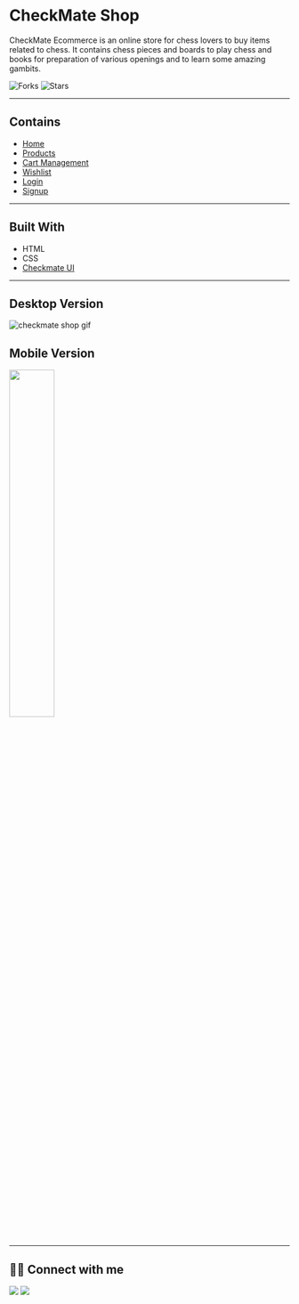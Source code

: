 # CheckMate Shop

CheckMate Ecommerce is an online store for chess lovers to buy items related to chess. It contains chess pieces and boards to play chess and books for preparation of various openings and to learn some amazing gambits.

![Forks](https://img.shields.io/github/forks/AtulPant2704/Checkmate-Ecommerce)
![Stars](https://img.shields.io/github/stars/AtulPant2704/Checkmate-Ecommerce)

---

## Contains

- [Home](https://lmzzw.csb.app/homepage/home.html)
- [Products](https://lmzzw.csb.app/product/product.html)
- [Cart Management](https://lmzzw.csb.app/cart/cart.html)
- [Wishlist](https://lmzzw.csb.app/wishlist.html)
- [Login](https://lmzzw.csb.app/login/login.html)
- [Signup](https://lmzzw.csb.app/sign-up/sign-up.html)

---

## Built With

- HTML
- CSS
- [Checkmate UI](https://checkmate-ui.netlify.app/)

---

## Desktop Version

![checkmate shop gif](./checkmate-shop-desktop.gif)

## Mobile Version

<img src="./checkmate-shop-mobile.gif" style="width: 40%; height: auto;"/>

---

## 👨‍💻 Connect with me

<a href="https://twitter.com/AtulPant2704"><img src="https://img.shields.io/badge/Twitter-1DA1F2?style=for-the-badge&logo=twitter&logoColor=white"/></a>
<a href="https://www.linkedin.com/in/atulpant2704"><img src="https://img.shields.io/badge/LinkedIn-0077B5?style=for-the-badge&logo=linkedin&logoColor=white"/></a>
